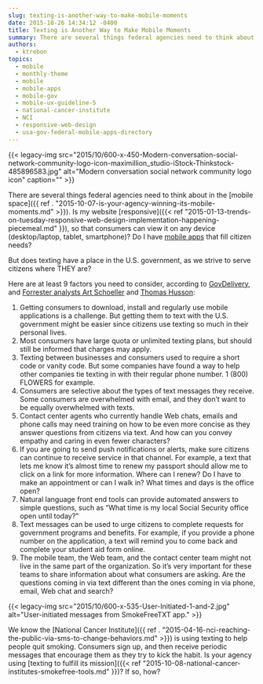 ```yaml
---
slug: texting-is-another-way-to-make-mobile-moments
date: 2015-10-26 14:34:12 -0400
title: Texting is Another Way to Make Mobile Moments
summary: There are several things federal agencies need to think about in the mobile space. Is my website responsive, so that consumers can view it on any device (desktop/laptop, tablet, smartphone)? Do I have mobile apps that fill citizen needs? But does texting have a place in the U.S. government, as we strive to serve citizens
authors:
  - ktrebon
topics:
  - mobile
  - monthly-theme
  - mobile
  - mobile-apps
  - mobile-gov
  - mobile-ux-guideline-5
  - national-cancer-institute
  - NCI
  - responsive-web-design
  - usa-gov-federal-mobile-apps-directory
---
```


{{< legacy-img src="2015/10/600-x-450-Modern-conversation-social-network-community-logo-icon-maximillion_studio-iStock-Thinkstock-485896583.jpg" alt="Modern conversation social network community logo icon" caption="" >}} 

There are several things federal agencies need to think about in the [mobile space]({{ ref . "2015-10-07-is-your-agency-winning-its-mobile-moments.md" >}}). Is my website [responsive]({{< ref "2015-01-13-trends-on-tuesday-responsive-web-design-implementation-happening-piecemeal.md" }}), so that consumers can view it on any device (desktop/laptop, tablet, smartphone)? Do I have [mobile apps](https://www.usa.gov/mobile-apps) that fill citizen needs?

But does texting have a place in the U.S. government, as we strive to serve citizens where THEY are?

Here are at least 9 factors you need to consider, according to [GovDelivery](http://www.govdelivery.com/pdfs/infographic_8PowerfulWays.pdf), and [Forrester analysts Art Schoeller](https://www.forrester.com/art-schoeller) and [Thomas Husson](http://blogs.forrester.com/thomas_husson/15-09-16-consumers_will_manage_all_brand_interactions_via_their_smartphones):

  1. Getting consumers to download, install and regularly use mobile applications is a challenge. But getting them to text with the U.S. government might be easier since citizens use texting so much in their personal lives.
  2. Most consumers have large quota or unlimited texting plans, but should still be informed that charges may apply.
  3. Texting between businesses and consumers used to require a short code or vanity code. But some companies have found a way to help other companies tie texting in with their regular phone number. 1 (800) FLOWERS for example.
  4. Consumers are selective about the types of text messages they receive. Some consumers are overwhelmed with email, and they don&#8217;t want to be equally overwhelmed with texts.
  5. Contact center agents who currently handle Web chats, emails and phone calls may need training on how to be even more concise as they answer questions from citizens via text. And how can you convey empathy and caring in even fewer characters?
  6. If you are going to send push notifications or alerts, make sure citizens can continue to receive service in that channel. For example, a text that lets me know it&#8217;s almost time to renew my passport should allow me to click on a link for more information. Where can I renew? Do I have to make an appointment or can I walk in? What times and days is the office open?
  7. Natural language front end tools can provide automated answers to simple questions, such as &#8220;What time is my local Social Security office open until today?&#8221;
  8. Text messages can be used to urge citizens to complete requests for government programs and benefits. For example, if you provide a phone number on the application, a text will remind you to come back and complete your student aid form online.
  9. The mobile team, the Web team, and the contact center team might not live in the same part of the organization. So it&#8217;s very important for these teams to share information about what consumers are asking. Are the questions coming in via text different than the ones coming in via phone, email, Web chat and search?

{{< legacy-img src="2015/10/600-x-535-User-Initiated-1-and-2.jpg" alt="User-initiated messages from SmokeFreeTXT app." >}}

We know the [National Cancer Institute]({{ ref . "2015-04-16-nci-reaching-the-public-via-sms-to-change-behaviors.md" >}}) is using texting to help people quit smoking. Consumers sign up, and then receive periodic messages that encourage them as they try to kick the habit. Is your agency using [texting to fulfill its mission]({{< ref "2015-10-08-national-cancer-institutes-smokefree-tools.md" }})? If so, how?

 